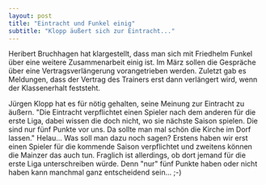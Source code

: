 ```yaml
---
layout: post
title: "Eintracht und Funkel einig"
subtitle: "Klopp äußert sich zur Eintracht..."
---
```


Heribert Bruchhagen hat klargestellt, dass man sich mit Friedhelm Funkel über eine weitere Zusammenarbeit einig ist. Im März sollen die Gespräche über eine Vertragsverlängerung vorangetrieben werden. Zuletzt gab es Meldungen, dass der Vertrag des Trainers erst dann verlängert wird, wenn der Klassenerhalt feststeht.

Jürgen Klopp hat es für nötig gehalten, seine Meinung zur Eintracht zu äußern. "Die Eintracht verpflichtet einen Spieler nach dem anderen für die erste Liga, dabei wissen die doch nicht, wo sie nächste Saison spielen. Die sind nur fünf Punkte vor uns. Da sollte man mal schön die Kirche im Dorf lassen." Helau... Was soll man dazu noch sagen? Erstens haben wir erst einen Spieler für die kommende Saison verpflichtet und zweitens können die Mainzer das auch tun. Fraglich ist allerdings, ob dort jemand für die erste Liga unterschreiben würde. Denn "nur" fünf Punkte haben oder nicht haben kann manchmal ganz entscheidend sein... ;-)
